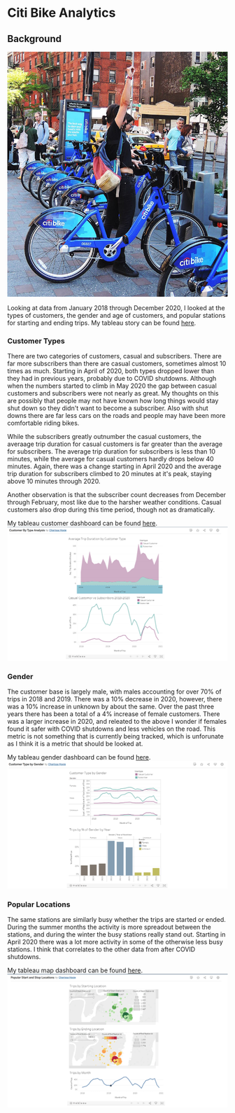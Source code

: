 # Citi Bike Analytics

## Background

![Citi-Bikes](Images/citi-bike-station-bikes.jpg)

Looking at data from January 2018 through December 2020, I looked at the types of customers, the gender and age of customers, and popular stations for starting and ending trips. My tableau story can be found [here](https://public.tableau.com/app/profile/charissa.hoxie/viz/CitiBikeStory_16328049582700/Story1).

### Customer Types

There are two categories of customers, casual and subscribers. There are far more subscribers than there are casual customers, sometimes almost 10 times as much. Starting in April of 2020, both types dropped lower than they had in previous years, probably due to COVID shutdowns. Although when the numbers started to climb in May 2020 the gap between casual customers and subscribers were not nearly as great. My thoughts on this are possibly that people may not have known how long things would stay shut down so they didn't want to become a subscriber. Also with shut downs there are far less cars on the roads and people may have been more comfortable riding bikes. 

While the subscribers greatly outnumber the casual customers, the averaage trip duration for casual customers is far greater than the average for subscribers. The average trip duration for subscribers is less than 10 minutes, while the average for casual customers hardly drops below 40 minutes. Again, there was a change starting in April 2020 and the average trip duration for subscribers climbed to 20 minutes at it's peak, staying above 10 minutes through 2020. 

Another observation is that the subscriber count decreases from December through February, most like due to the harsher weather conditions. Casual customers also drop during this time period, though not as dramatically.

My tableau customer dashboard can be found [here](https://public.tableau.com/app/profile/charissa.hoxie/viz/CustomerByTypeAnalysis/CustomerTypeAnalysis).
![Customer By Type](Images/Customer_by_Type.png)
 

### Gender

The customer base is largely male, with males accounting for over 70% of trips in 2018 and 2019. There was a 10% decrease in 2020, however, there was a 10% increase in unknown by about the same. Over the past three years there has been a total of a 4% increase of female customers. There was a larger increase in 2020, and releated to the above I wonder if females found it safer with COVID shutdowns and less vehicles on the road. This metric is not something that is currently being tracked, which is unforunate as I think it is a metric that should be looked at.

My tableau gender dashboard can be found [here](https://public.tableau.com/app/profile/charissa.hoxie/viz/CustomerTypeByGender/GenderAnalysis).
![Gender Analysis](Images/Gender_Analysis_New.png)

### Popular Locations

The same stations are similarly busy whether the trips are started or ended. During the summer months the activity is more spreadout between the stations, and during the winter the busy stations really stand out. Starting in April 2020 there was a lot more activity in some of the otherwise less busy stations. I think that correlates to the other data from after COVID shutdowns.

My tableau map dashboard can be found [here](https://public.tableau.com/app/profile/charissa.hoxie/viz/PopularStartandStopLocations/PopularStartandStopLocations).
![Popular Stations](Images/Popular_Start_Stop.png)
